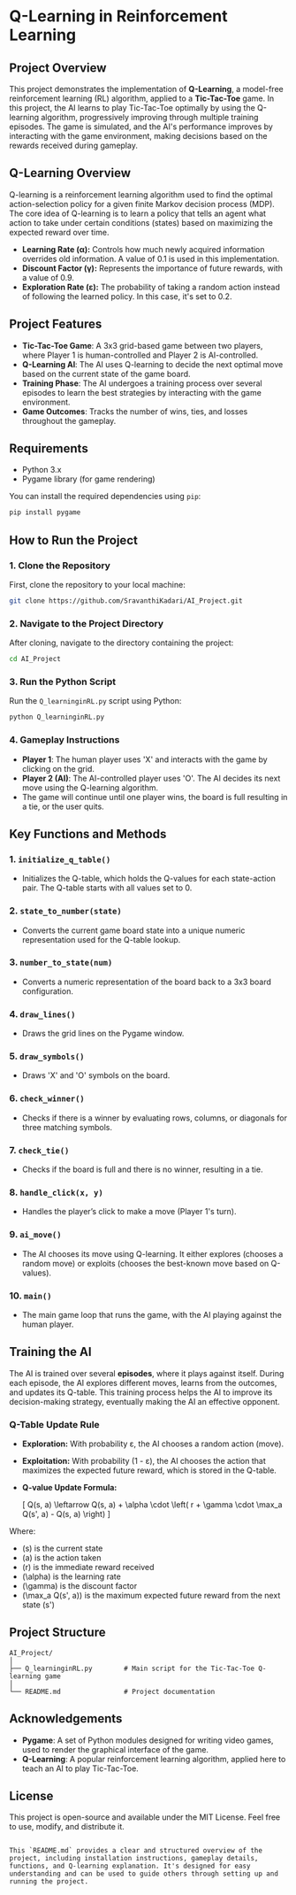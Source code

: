 # Q-Learning in Reinforcement Learning

## Project Overview

This project demonstrates the implementation of **Q-Learning**, a model-free reinforcement learning (RL) algorithm, applied to a **Tic-Tac-Toe** game. In this project, the AI learns to play Tic-Tac-Toe optimally by using the Q-learning algorithm, progressively improving through multiple training episodes. The game is simulated, and the AI's performance improves by interacting with the game environment, making decisions based on the rewards received during gameplay.

## Q-Learning Overview

Q-learning is a reinforcement learning algorithm used to find the optimal action-selection policy for a given finite Markov decision process (MDP). The core idea of Q-learning is to learn a policy that tells an agent what action to take under certain conditions (states) based on maximizing the expected reward over time.

- **Learning Rate (α):** Controls how much newly acquired information overrides old information. A value of 0.1 is used in this implementation.
- **Discount Factor (γ):** Represents the importance of future rewards, with a value of 0.9.
- **Exploration Rate (ε):** The probability of taking a random action instead of following the learned policy. In this case, it's set to 0.2.

## Project Features

- **Tic-Tac-Toe Game**: A 3x3 grid-based game between two players, where Player 1 is human-controlled and Player 2 is AI-controlled.
- **Q-Learning AI**: The AI uses Q-learning to decide the next optimal move based on the current state of the game board.
- **Training Phase**: The AI undergoes a training process over several episodes to learn the best strategies by interacting with the game environment.
- **Game Outcomes**: Tracks the number of wins, ties, and losses throughout the gameplay.

## Requirements

- Python 3.x
- Pygame library (for game rendering)

You can install the required dependencies using `pip`:

```bash
pip install pygame
```

## How to Run the Project

### 1. Clone the Repository

First, clone the repository to your local machine:

```bash
git clone https://github.com/SravanthiKadari/AI_Project.git
```

### 2. Navigate to the Project Directory

After cloning, navigate to the directory containing the project:

```bash
cd AI_Project
```

### 3. Run the Python Script

Run the `Q_learninginRL.py` script using Python:

```bash
python Q_learninginRL.py
```

### 4. Gameplay Instructions

- **Player 1**: The human player uses 'X' and interacts with the game by clicking on the grid.
- **Player 2 (AI)**: The AI-controlled player uses 'O'. The AI decides its next move using the Q-learning algorithm.
- The game will continue until one player wins, the board is full resulting in a tie, or the user quits.

## Key Functions and Methods

### 1. `initialize_q_table()`
- Initializes the Q-table, which holds the Q-values for each state-action pair. The Q-table starts with all values set to 0.

### 2. `state_to_number(state)`
- Converts the current game board state into a unique numeric representation used for the Q-table lookup.

### 3. `number_to_state(num)`
- Converts a numeric representation of the board back to a 3x3 board configuration.

### 4. `draw_lines()`
- Draws the grid lines on the Pygame window.

### 5. `draw_symbols()`
- Draws 'X' and 'O' symbols on the board.

### 6. `check_winner()`
- Checks if there is a winner by evaluating rows, columns, or diagonals for three matching symbols.

### 7. `check_tie()`
- Checks if the board is full and there is no winner, resulting in a tie.

### 8. `handle_click(x, y)`
- Handles the player’s click to make a move (Player 1's turn).

### 9. `ai_move()`
- The AI chooses its move using Q-learning. It either explores (chooses a random move) or exploits (chooses the best-known move based on Q-values).

### 10. `main()`
- The main game loop that runs the game, with the AI playing against the human player.

## Training the AI

The AI is trained over several **episodes**, where it plays against itself. During each episode, the AI explores different moves, learns from the outcomes, and updates its Q-table. This training process helps the AI to improve its decision-making strategy, eventually making the AI an effective opponent.

### Q-Table Update Rule

- **Exploration:** With probability ε, the AI chooses a random action (move).
- **Exploitation:** With probability (1 - ε), the AI chooses the action that maximizes the expected future reward, which is stored in the Q-table.
- **Q-value Update Formula:**
  
  \[
  Q(s, a) \leftarrow Q(s, a) + \alpha \cdot \left( r + \gamma \cdot \max_a Q(s', a) - Q(s, a) \right)
  \]

Where:
- \(s\) is the current state
- \(a\) is the action taken
- \(r\) is the immediate reward received
- \(\alpha\) is the learning rate
- \(\gamma\) is the discount factor
- \(\max_a Q(s', a)\) is the maximum expected future reward from the next state \(s'\)

## Project Structure

```
AI_Project/
│
├── Q_learninginRL.py        # Main script for the Tic-Tac-Toe Q-learning game
│
└── README.md                # Project documentation
```

## Acknowledgements

- **Pygame**: A set of Python modules designed for writing video games, used to render the graphical interface of the game.
- **Q-Learning**: A popular reinforcement learning algorithm, applied here to teach an AI to play Tic-Tac-Toe.

## License

This project is open-source and available under the MIT License. Feel free to use, modify, and distribute it.

```

This `README.md` provides a clear and structured overview of the project, including installation instructions, gameplay details, functions, and Q-learning explanation. It's designed for easy understanding and can be used to guide others through setting up and running the project.